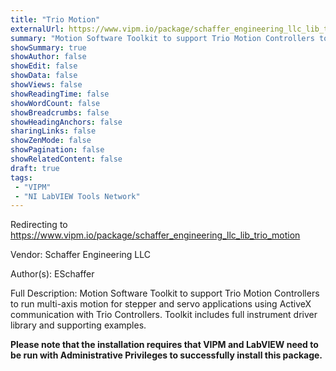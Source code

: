 ```yaml
---
title: "Trio Motion"
externalUrl: https://www.vipm.io/package/schaffer_engineering_llc_lib_trio_motion
summary: "Motion Software Toolkit to support Trio Motion Controllers to run multi-axis motion for stepper and servo applications using ActiveX communication with Trio Controllers."
showSummary: true
showAuthor: false
showEdit: false
showData: false
showViews: false
showReadingTime: false
showWordCount: false
showBreadcrumbs: false
showHeadingAnchors: false
sharingLinks: false
showZenMode: false
showPagination: false
showRelatedContent: false
draft: true
tags:
 - "VIPM"
 - "NI LabVIEW Tools Network"
---
```


Redirecting to https://www.vipm.io/package/schaffer_engineering_llc_lib_trio_motion

Vendor: Schaffer Engineering LLC

Author(s): ESchaffer
 
Full Description:
Motion Software Toolkit to support Trio Motion Controllers to run multi-axis motion for stepper and servo applications using ActiveX communication with Trio Controllers.  Toolkit includes full instrument driver library and supporting examples.

**Please note that the installation requires that VIPM and LabVIEW need to be run with Administrative Privileges to successfully install this package.**